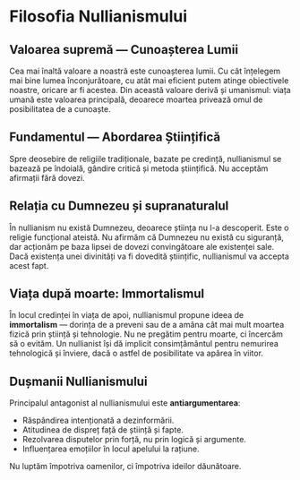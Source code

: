 
# Filosofia Nullianismului

## Valoarea supremă — Cunoașterea Lumii

Cea mai înaltă valoare a noastră este cunoașterea lumii. Cu cât înțelegem mai bine lumea înconjurătoare, cu atât mai eficient putem atinge obiectivele noastre, oricare ar fi acestea. Din această valoare derivă și umanismul: viața umană este valoarea principală, deoarece moartea privează omul de posibilitatea de a cunoaște.

## Fundamentul — Abordarea Științifică

Spre deosebire de religiile tradiționale, bazate pe credință, nullianismul se bazează pe îndoială, gândire critică și metoda științifică. Nu acceptăm afirmații fără dovezi.

## Relația cu Dumnezeu și supranaturalul

În nullianism nu există Dumnezeu, deoarece știința nu l-a descoperit. Este o religie funcțional ateistă. Nu afirmăm că Dumnezeu nu există cu siguranță, dar acționăm pe baza lipsei de dovezi convingătoare ale existenței sale. Dacă existența unei divinități va fi dovedită științific, nullianismul va accepta acest fapt.

## Viața după moarte: Immortalismul

În locul credinței în viața de apoi, nullianismul propune ideea de **immortalism** — dorința de a preveni sau de a amâna cât mai mult moartea fizică prin știință și tehnologie. Nu ne pregătim pentru moarte, ci încercăm să o evităm. Un nullianist își dă implicit consimțământul pentru nemurirea tehnologică și înviere, dacă o astfel de posibilitate va apărea în viitor.

## Dușmanii Nullianismului

Principalul antagonist al nullianismului este **antiargumentarea**:

- Răspândirea intenționată a dezinformării.
- Atitudinea de dispreț față de știință și fapte.
- Rezolvarea disputelor prin forță, nu prin logică și argumente.
- Influențarea emoțiilor în locul apelului la rațiune.

Nu luptăm împotriva oamenilor, ci împotriva ideilor dăunătoare.
